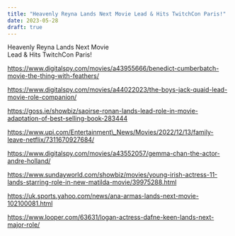 ```yaml
---
title: "Heavenly Reyna Lands Next Movie Lead & Hits TwitchCon Paris!"
date: 2023-05-28
draft: true
---
```


Heavenly Reyna Lands Next Movie  
Lead & Hits TwitchCon Paris!  
  

<!--more-->  
  
  
  
  
  
https://www.digitalspy.com/movies/a43955666/benedict-cumberbatch-movie-the-thing-with-feathers/  
  
https://www.digitalspy.com/movies/a44022023/the-boys-jack-quaid-lead-movie-role-companion/  
  
https://goss.ie/showbiz/saoirse-ronan-lands-lead-role-in-movie-adaptation-of-best-selling-book-283444  
  
https://www.upi.com/Entertainment\_News/Movies/2022/12/13/family-leave-netflix/7311670927684/  
  
https://www.digitalspy.com/movies/a43552057/gemma-chan-the-actor-andre-holland/  
  
https://www.sundayworld.com/showbiz/movies/young-irish-actress-11-lands-starring-role-in-new-matilda-movie/39975288.html  
  
https://uk.sports.yahoo.com/news/ana-armas-lands-next-movie-102100081.html  
  
https://www.looper.com/63631/logan-actress-dafne-keen-lands-next-major-role/
